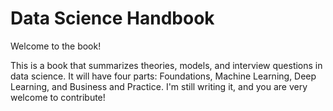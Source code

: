 # Data Science Handbook

Welcome to the book!

This is a book that summarizes theories, models, and interview questions in data science. It will have four parts: Foundations, Machine Learning, Deep Learning, and Business and Practice. I'm still writing it, and you are very welcome to contribute!
